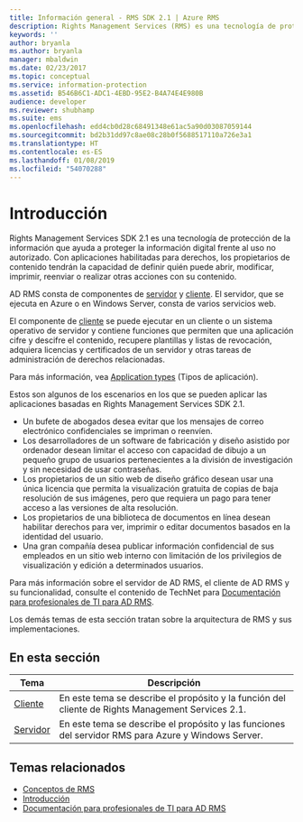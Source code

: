 ```yaml
---
title: Información general - RMS SDK 2.1 | Azure RMS
description: Rights Management Services (RMS) es una tecnología de protección de la información que ayuda a proteger la información digital frente al uso no autorizado.
keywords: ''
author: bryanla
ms.author: bryanla
manager: mbaldwin
ms.date: 02/23/2017
ms.topic: conceptual
ms.service: information-protection
ms.assetid: B546B6C1-ADC1-4EBD-95E2-B4A74E4E980B
audience: developer
ms.reviewer: shubhamp
ms.suite: ems
ms.openlocfilehash: edd4cb0d28c68491348e61ac5a90d03087059144
ms.sourcegitcommit: bd2b31dd97c8ae08c28b0f5688517110a726e3a1
ms.translationtype: HT
ms.contentlocale: es-ES
ms.lasthandoff: 01/08/2019
ms.locfileid: "54070288"
---
```

# <a name="overview"></a>Introducción

Rights Management Services SDK 2.1 es una tecnología de protección de la información que ayuda a proteger la información digital frente al uso no autorizado. Con aplicaciones habilitadas para derechos, los propietarios de contenido tendrán la capacidad de definir quién puede abrir, modificar, imprimir, reenviar o realizar otras acciones con su contenido.

AD RMS consta de componentes de [servidor](ad-rms-server.md) y [cliente](ad-rms-client.md). El servidor, que se ejecuta en Azure o en Windows Server, consta de varios servicios web.

El componente de [cliente](ad-rms-client.md) se puede ejecutar en un cliente o un sistema operativo de servidor y contiene funciones que permiten que una aplicación cifre y descifre el contenido, recupere plantillas y listas de revocación, adquiera licencias y certificados de un servidor y otras tareas de administración de derechos relacionadas.

Para más información, vea [Application types](application-types.md) (Tipos de aplicación).

Estos son algunos de los escenarios en los que se pueden aplicar las aplicaciones basadas en Rights Management Services SDK 2.1.

-   Un bufete de abogados desea evitar que los mensajes de correo electrónico confidenciales se impriman o reenvíen.
-   Los desarrolladores de un software de fabricación y diseño asistido por ordenador desean limitar el acceso con capacidad de dibujo a un pequeño grupo de usuarios pertenecientes a la división de investigación y sin necesidad de usar contraseñas.
-   Los propietarios de un sitio web de diseño gráfico desean usar una única licencia que permita la visualización gratuita de copias de baja resolución de sus imágenes, pero que requiera un pago para tener acceso a las versiones de alta resolución.
-   Los propietarios de una biblioteca de documentos en línea desean habilitar derechos para ver, imprimir o editar documentos basados en la identidad del usuario.
-   Una gran compañía desea publicar información confidencial de sus empleados en un sitio web interno con limitación de los privilegios de visualización y edición a determinados usuarios.

Para más información sobre el servidor de AD RMS, el cliente de AD RMS y su funcionalidad, consulte el contenido de TechNet para [Documentación para profesionales de TI para AD RMS](https://TechNet.Microsoft.Com/library/cc771234.aspx).

Los demás temas de esta sección tratan sobre la arquitectura de RMS y sus implementaciones.

## <a name="in-this-section"></a>En esta sección

| Tema | Descripción |
|-------|-------------|
|[Cliente](ad-rms-client.md) |En este tema se describe el propósito y la función del cliente de Rights Management Services 2.1. |
|[Servidor](ad-rms-server.md) | En este tema se describe el propósito y las funciones del servidor RMS para Azure y Windows Server.|


## <a name="related-topics"></a>Temas relacionados

* [Conceptos de RMS](application-types.md)
* [Introducción](getting-started-with-ad-rms-2-0.md)
* [Documentación para profesionales de TI para AD RMS](https://technet.microsoft.com/library/cc771234.aspx)

